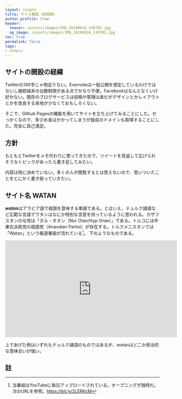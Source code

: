 ```yaml
---
layout: single
title: サイト開設（初投稿）
author_profile: true
header:
  teaser: /assets/images/IMG_20190816_130702.jpg
  og_image: /assets/images/IMG_20190816_130702.jpg
toc: true
permalink: false
tags:
- others
---
```

## サイトの開設の経緯
Twitterの140字じゃ物足りない。Evernoteは一般公開を想定しているわけではないし接続端末の台数制限がある点でかなり不便。Facebookはなんとなくいけ好かない。既存のブログサービスは投稿や管理は楽だがデザインとかレイアウトとかを改良する余地が少なくておもしろくない。

そこで、Github Pagesの機能を用いてサイトを立ち上げてみることにした。せっかくなので、多少お金はかかってしまうが独自のドメインも取得することにした。完全に自己満足。

## 方針
もともとTwitterをメモ代わりに使ってきたので、ツイートを見返して広げられそうなトピックがあったら書き足してみたい。

内容は特に決めていない。多くの人が閲覧するとは思えないので、思いついたことをとにかく書き殴っていきたい。


## サイト名 **WATAN**
***watan***はアラビア語で祖国を意味する単語である。とはいえ、テュルク諸語など広範な言語でワタンはなにか特別な含意を持っているように思われる。カザフスタンの与党は「ヌル・オタン（Nur Otan/Нұр Отан）」である。トルコには中東右派政党の祖国党（Anavatan Partisi）が存在する。トルクメニスタンでは「Watan」という報道番組が流れている[^tmwatan]。
下のようなものである。

<iframe width="560" height="315" src="https://www.youtube.com/embed/pREPLVoeLZc" frameborder="0" allow="accelerometer; autoplay; clipboard-write; encrypted-media; gyroscope; picture-in-picture" allowfullscreen></iframe>

上であげた例はいずれもテュルク諸語のものではあるが、watanはどこか政治的な意味合いが強い。



## 註
[^tmwatan]: 当番組はYouTubeに毎日アップロードされている。オープニングが独特だ。次のURLを参照。https://bit.ly/2LER6cM




